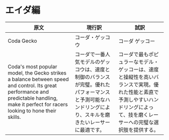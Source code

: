 # エイダ編

| 原文                                                                                                                                                                                         | 現行訳                                                                          | 試訳                                                                                      |
| ------------------------------------------------------------------------------------------------------------------------------------------------------------------------------------------ | ---------------------------------------------------------------------------- | --------------------------------------------------------------------------------------- |
| Coda Gecko                                                                                                                                                                                 | コーダ・ゲッコウ                                                                     | コーダ ゲッコー                                                                                |
| Coda's most popular model, the Gecko strikes a balance between speed and control. Its great performance and predictable handling, make it perfect for racers looking to hone their skills. | コーダで一番人気モデルのゲッコウは、速度と制御のバランスが完璧。優れたパフォーマンスと予測可能なハンドリングにより、スキルを磨きたいレーサーに最適です。 | コーダで最もポピュラーなモデル・ゲッコーは、速度と操縦性を高いバランスで実現。優れた性能と素直で予測しやすいハンドリングによって、技を磨くレーサーへの完璧な選択肢を提供する。 |

